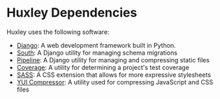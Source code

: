 # Huxley Dependencies
Huxley uses the following software:
- [Django](http://djangoproject.org): A web development framework built in Python.
- [South](http://south.aeracode.org): A Django utility for managing schema migrations
- [Pipeline](http://django-pipeline.readthedocs.org/en/latest): A Django utility for managing and compressing static files
- [Coverage](https://pypi.python.org/pypi/coverage): A utility for determining a project's test coverage
- [SASS](http://sass-lang.com/): A CSS extension that allows for more expressive stylesheets
- [YUI Compressor](http://yui.github.com/yuicompressor/): A utility used for compressing JavaScript and CSS files